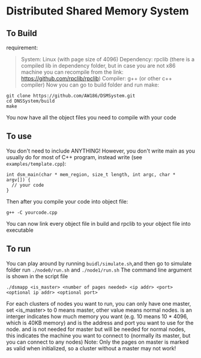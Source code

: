 # Distributed Shared Memory System
## To Build
requirement:
> System: Linux (with page size of 4096)
> Dependency: rpclib (there is a compiled lib in dependency folder, but in case you are not x86 machine you can recompile from the link: https://github.com/rpclib/rpclib)
> Compiler: g++ (or other c++ compiler)
Now you can go to build folder and run make:
```
git clone https://github.com/AW186/DSMSystem.git
cd DNSSystem/build
make
```
You now have all the object files you need to compile with your code
## To use
You don't need to include ANYTHING! However, you don't write main as you usually do for most of C++ program, instead write (see `examples/template.cpp`):
```
int dsm_main(char * mem_region, size_t length, int argc, char * argv[]) {
  // your code
}
```
Then after you compile your code into object file:
```
g++ -C yourcode.cpp
```
You can now link every object file in build and rpclib to your object file into executable

## To run
You can play around by running `buidl/simulate.sh`,and then go to simulate folder run `./node0/run.sh` and `./node1/run.sh`
The command line argument is shown in the script file
```
./dsmapp <is_master> <number of pages needed> <ip addr> <port> <optional ip addr> <optional port>
```
For each clusters of nodes you want to run, you can only have one master, set <is_master> to 0 means master, other value means normal nodes. 
<Number of pages needed> is an interger indicates how much memory you want (e.g. 10 means 10 * 4096, which is 40KB memory)
<ip addr> and <port> is the address and port you want to use for the node.
<optional ip addr> and <optional port> is not needed for master but will be needed for normal nodes, this indicates the machine you want to connect to (normally its master, but you can connect to any nodes)
Note: Only the pages on master is marked as valid when initialized, so a cluster without a master may not work!
